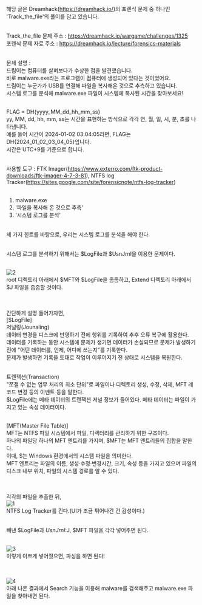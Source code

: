 해당 글은 Dreamhack(https://dreamhack.io/)의 포렌식 문제 중 하나인 'Track_the_file'의 풀이를 담고 있습니다.<br><br>

Track_the_file 문제 주소 : https://dreamhack.io/wargame/challenges/1325<br>
포렌식 문제 자료 주소 : https://dreamhack.io/lecture/forensics-materials<br><br>

문제 설명 : <br>
드림이는 컴퓨터를 살펴보다가 수상한 점을 발견했습니다.<br>
바로 malware.exe라는 프로그램이 컴퓨터에 생성되어 있다는 것이었어요.<br>
드림이는 누군가가 USB를 연결해 파일을 복사해온 것으로 추측하고 있습니다.<br>
시스템 로그를 분석해 malware.exe 파일이 시스템에 복사된 시간을 찾아보세요!<br><br>

FLAG = DH{yyyy_MM_dd_hh_mm_ss}<br>
yy, MM, dd, hh, mm, ss는 시간을 표현하는 방식으로 각각 연, 월, 일, 시, 분, 초를 나타냅니다.<br>
예를 들어 시간이 2024-01-02 03:04:05라면, FLAG는 DH{2024_01_02_03_04_05}입니다.<br>
시간은 UTC+9를 기준으로 합니다.<br><br>

사용할 도구 : FTK Imager(https://www.exterro.com/ftk-product-downloads/ftk-imager-4-7-3-81), NTFS log Tracker(https://sites.google.com/site/forensicnote/ntfs-log-tracker)<br><br>

1. malware.exe<br>
2. '파일을 복사해 온 것으로 추측'<br>
3. '시스템 로그를 분석'<br><br>

세 가지 힌트를 바탕으로, 우리는 시스템 로그를 분석을 해야 한다.<br><br>

시스템 로그를 분석하기 위해서는 $LogFile과 $UsnJrnl을 이용한 문제이다.<br><br>

![2](https://github.com/user-attachments/assets/19dcffd5-4f6e-47d7-b7fb-00556fea449a)<br>
root 디렉토리 아래에서 $MFT와 $LogFile을 줍줍하고, Extend 디렉토리 아래에서 $J 파일을 줍줍할 것이다.<br><br><br>


간단하게 설명 들어가자면,<br>
[$LogFile]<br>
저널링(Jounaling)<br>
데이터 변경을 디스크에 반영하기 전에 행위를 기록하여 추후 오류 복구에 활용한다.<br>
데이터를 기록하는 동안 시스템에 문제가 생기면 데이터가 손실되므로 문제가 발생하기 전에 "어떤 데이터를, 언제, 어디에 쓰는지"를 기록한다.<br>
문제가 발생하면 기록을 토대로 작업이 이루어지기 전 상태로 시스템을 복원한다.<br><br>

트랜잭션(Transaction)<br>
"쪼갤 수 없는 업무 처리의 최소 단위"로 파일이나 디렉토리 생성, 수정, 삭제, MFT 레코드 변경 등의 이벤트 등을 말한다.<br>
$LogFile에는 메타 데이터의 트랜잭션 저널 정보가 들어있다. 메타 데이터는 파일이 가지고 있는 속성 데이터이다.<br><br>

[MFT(Master File Table)]<br>
MFT는 NTFS 파일 시스템에서 파일, 디렉터리를 관리하기 위한 구조이다.<br>
하나의 파일당 하나의 MFT 엔트리를 가지며, $MFT는 MFT 엔트리들의 집합을 말한다.<br>
이때, $는 Windows 환경에서의 시스템 파일을 의미한다.<br>
MFT 엔트리는 파일의 이름, 생성·수정·변경시간, 크기, 속성 등을 가지고 있으며 파일의 디스크 내부 위치, 파일의 시스템 경로를 알 수 있다.<br><br><br>


각각의 파일을 추출한 뒤,<br>
![1](https://github.com/user-attachments/assets/d42624e1-6fbd-4490-bc34-28e59cc3abe2)<br>
NTFS Log Tracker를 킨다.(UI가 조금 튀어나간 건 감성이다.)<br><br>

빼낸 $LogFile과 $UsnJrnl:$J, $MFT 파일을 각각 넣어주면 된다.<br><br>

![3](https://github.com/user-attachments/assets/ac03a8df-be1b-4e60-91cd-98a3f4963614)<br>
이렇게 이쁘게 넣어줬으면, 파싱을 하면 된다!<br><br><br>


![4](https://github.com/user-attachments/assets/01395a08-bb7f-42e7-ad5d-9d67f04eff90)<br>
아래 나온 결과에서 Search 기능을 이용해 malware를 검색해주고 malware.exe 파일을 찾아내면 된다.<br>









